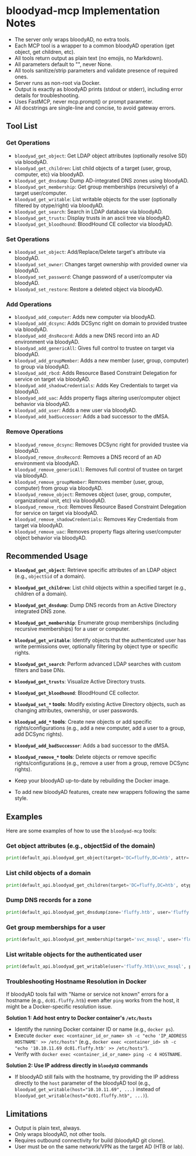 # bloodyad-mcp Implementation Notes

- The server only wraps bloodyAD, no extra tools.
- Each MCP tool is a wrapper to a common bloodyAD operation (get object, get children, etc).
- All tools return output as plain text (no emojis, no Markdown).
- All parameters default to "", never None.
- All tools sanitize/strip parameters and validate presence of required ones.
- Server runs as non-root via Docker.
- Output is exactly as bloodyAD prints (stdout or stderr), including error details for troubleshooting.
- Uses FastMCP, never mcp.prompt() or prompt parameter.
- All docstrings are single-line and concise, to avoid gateway errors.

## Tool List

### Get Operations
- `bloodyad_get_object`: Get LDAP object attributes (optionally resolve SD) via bloodyAD.
- `bloodyad_get_children`: List child objects of a target (user, group, computer, etc) via bloodyAD.
- `bloodyad_get_dnsdump`: Dump AD-integrated DNS zones using bloodyAD.
- `bloodyad_get_membership`: Get group memberships (recursively) of a target user/computer.
- `bloodyad_get_writable`: List writable objects for the user (optionally filtered by otype/right) via bloodyAD.
- `bloodyad_get_search`: Search in LDAP database via bloodyAD.
- `bloodyad_get_trusts`: Display trusts in an ascii tree via bloodyAD.
- `bloodyad_get_bloodhound`: BloodHound CE collector via bloodyAD.

### Set Operations
- `bloodyad_set_object`: Add/Replace/Delete target's attribute via bloodyAD.
- `bloodyad_set_owner`: Changes target ownership with provided owner via bloodyAD.
- `bloodyad_set_password`: Change password of a user/computer via bloodyAD.
- `bloodyad_set_restore`: Restore a deleted object via bloodyAD.

### Add Operations
- `bloodyad_add_computer`: Adds new computer via bloodyAD.
- `bloodyad_add_dcsync`: Adds DCSync right on domain to provided trustee via bloodyAD.
- `bloodyad_add_dnsRecord`: Adds a new DNS record into an AD environment via bloodyAD.
- `bloodyad_add_genericAll`: Gives full control to trustee on target via bloodyAD.
- `bloodyad_add_groupMember`: Adds a new member (user, group, computer) to group via bloodyAD.
- `bloodyad_add_rbcd`: Adds Resource Based Constraint Delegation for service on target via bloodyAD.
- `bloodyad_add_shadowCredentials`: Adds Key Credentials to target via bloodyAD.
- `bloodyad_add_uac`: Adds property flags altering user/computer object behavior via bloodyAD.
- `bloodyad_add_user`: Adds a new user via bloodyAD.
- `bloodyad_add_badSuccessor`: Adds a bad successor to the dMSA.

### Remove Operations
- `bloodyad_remove_dcsync`: Removes DCSync right for provided trustee via bloodyAD.
- `bloodyad_remove_dnsRecord`: Removes a DNS record of an AD environment via bloodyAD.
- `bloodyad_remove_genericAll`: Removes full control of trustee on target via bloodyAD.
- `bloodyad_remove_groupMember`: Removes member (user, group, computer) from group via bloodyAD.
- `bloodyad_remove_object`: Removes object (user, group, computer, organizational unit, etc) via bloodyAD.
- `bloodyad_remove_rbcd`: Removes Resource Based Constraint Delegation for service on target via bloodyAD.
- `bloodyad_remove_shadowCredentials`: Removes Key Credentials from target via bloodyAD.
- `bloodyad_remove_uac`: Removes property flags altering user/computer object behavior via bloodyAD.

## Recommended Usage

- **`bloodyad_get_object`**: Retrieve specific attributes of an LDAP object (e.g., `objectSid` of a domain).
- **`bloodyad_get_children`**: List child objects within a specified target (e.g., children of a domain).
- **`bloodyad_get_dnsdump`**: Dump DNS records from an Active Directory integrated DNS zone.
- **`bloodyad_get_membership`**: Enumerate group memberships (including recursive memberships) for a user or computer.
- **`bloodyad_get_writable`**: Identify objects that the authenticated user has write permissions over, optionally filtering by object type or specific rights.
- **`bloodyad_get_search`**: Perform advanced LDAP searches with custom filters and base DNs.
- **`bloodyad_get_trusts`**: Visualize Active Directory trusts.
- **`bloodyad_get_bloodhound`**: BloodHound CE collector.
- **`bloodyad_set_*` tools**: Modify existing Active Directory objects, such as changing attributes, ownership, or user passwords.
- **`bloodyad_add_*` tools**: Create new objects or add specific rights/configurations (e.g., add a new computer, add a user to a group, add DCSync rights).
- **`bloodyad_add_badSuccessor`**: Adds a bad successor to the dMSA.
- **`bloodyad_remove_*` tools**: Delete objects or remove specific rights/configurations (e.g., remove a user from a group, remove DCSync rights).

- Keep your bloodyAD up-to-date by rebuilding the Docker image.
- To add new bloodyAD features, create new wrappers following the same style.

## Examples

Here are some examples of how to use the `bloodyad-mcp` tools:

### Get object attributes (e.g., objectSid of the domain)
```python
print(default_api.bloodyad_get_object(target='DC=fluffy,DC=htb', attr='objectSid', user='fluffy.htb\\svc_mssql', password='MssqlService01!', host='dc01.fluffy.htb'))
```

### List child objects of a domain
```python
print(default_api.bloodyad_get_children(target='DC=fluffy,DC=htb', otype='domain', user='fluffy.htb\\svc_mssql', password='MssqlService01!', host='dc01.fluffy.htb'))
```

### Dump DNS records for a zone
```python
print(default_api.bloodyad_get_dnsdump(zone='fluffy.htb', user='fluffy.htb\\svc_mssql', password='MssqlService01!', host='dc01.fluffy.htb'))
```

### Get group memberships for a user
```python
print(default_api.bloodyad_get_membership(target='svc_mssql', user='fluffy.htb\\svc_mssql', password='MssqlService01!', host='dc01.fluffy.htb'))
```

### List writable objects for the authenticated user
```python
print(default_api.bloodyad_get_writable(user='fluffy.htb\\svc_mssql', password='MssqlService01!', host='dc01.fluffy.htb'))
```

### Troubleshooting Hostname Resolution in Docker

If bloodyAD tools fail with "Name or service not known" errors for a hostname (e.g., `dc01.fluffy.htb`) even after `ping` works from the host, it might be a Docker-specific resolution issue.

**Solution 1: Add host entry to Docker container's `/etc/hosts`**
- Identify the running Docker container ID or name (e.g., `docker ps`).
- Execute `docker exec <container_id_or_name> sh -c "echo 'IP_ADDRESS HOSTNAME' >> /etc/hosts"` (e.g., `docker exec <container_id> sh -c "echo '10.10.11.69 dc01.fluffy.htb' >> /etc/hosts"`).
- Verify with `docker exec <container_id_or_name> ping -c 4 HOSTNAME`.

**Solution 2: Use IP address directly in `bloodyAD` commands**
- If bloodyAD still fails with the hostname, try providing the IP address directly to the `host` parameter of the bloodyAD tool (e.g., `bloodyad_get_writable(host="10.10.11.69", ...)` instead of `bloodyad_get_writable(host="dc01.fluffy.htb", ...)`).

## Limitations

- Output is plain text, always.
- Only wraps bloodyAD, not other tools.
- Requires outbound connectivity for build (bloodyAD git clone).
- User must be on the same network/VPN as the target AD (HTB or lab).
